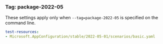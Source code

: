 ### Tag: package-2022-05

These settings apply only when `--tag=package-2022-05` is specified on the command line.

``` yaml $(tag) == 'package-2022-05'
test-resources:
- Microsoft.AppConfiguration/stable/2022-05-01/scenarios/basic.yaml

```
